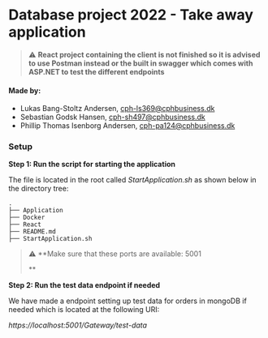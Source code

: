 # Database project 2022 - Take away application 

> :warning: **React project containing the client is not finished so it is advised to use Postman instead or the built in swagger which comes with ASP.NET to test the different endpoints**

#### Made by: ####

* Lukas Bang-Stoltz Andersen, cph-ls369@cphbusiness.dk
* Sebastian Godsk Hansen, cph-sh497@cphbusiness.dk 
* Phillip Thomas Isenborg Andersen, cph-pa124@cphbusiness.dk


### Setup

**Step 1: Run the script for starting the application**

The file is located in the root called *StartApplication.sh* as shown below in the directory tree:

```
.
├── Application
├── Docker
├── React
├── README.md
├── StartApplication.sh
```

> :warning: **Make sure that these ports are available:
> 5001
>  
>    **


**Step 2: Run the test data endpoint if needed**

We have made a endpoint setting up test data for orders in mongoDB if needed which is located at the following URI:

*https://localhost:5001/Gateway/test-data*












